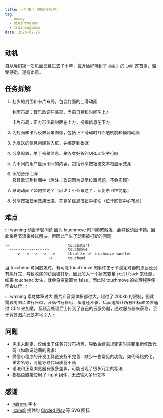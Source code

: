 ```yaml
---
title: 十年贺卡（微信小程序）
tag:
  - essay
  - miniProgram
  - trainingCamp
date: 2024-02-26
---
```


## 动机

自从我们第一次见面已经过去了十年，最近恰好听到了 `奥華子` 的 `10年` 这首歌，深受感动，遂有此意。

## 任务拆解

1. 初步的封面和卡片布局，包含封面的上滑动画

   封面布局：音乐歌词在底部，当前日期和时间在上方

   卡片布局：正方形专辑封面在上方，祝福信息在下方

1. 为封面和卡片设置背景图像，包括上下滑动时封面透明度和模糊动画

1. 为发送的信息创建输入框，并绑定到数据

1. 分享配置，用于祝福信息、接收者姓名的URL查询字符串

1. 为不同的用户显示不同的内容，包括分享按钮和文本框显示效果

1. 添加音乐 `10年` 及其歌词到封面中（后注：歌词因为显示位置问题，不会实现）

1. 歌词动画？如何实现？（后注：不会做这个，太复杂且性能低）

1. 分享按钮显示效果改进，在更多信息按钮中移动（位于底部中心布局）

## 难点

::: warning 动画卡顿问题
因为 touchmove 时间频繁触发，会导致动画卡顿，因此采用节流来尝试解决，但因此产生了动画被打断的问题

```
->                           touchstart
  ----------------->         touchmove
    --> --> --> --> -->      throttle of touchmove handler
                    ->       touchend
```

当 touchend 时间触发时，有可能 touchmove 的事件由于节流定时器的原因还没有执行完，导致收尾的动画被打断，因此加入一个状态变量 `stillTouch` 来检测，如果 touchend 发生，就会将变量置为 false，而此时 touchmove 的处理程序便不会执行
:::

::: warning 素材体积过大
图片和音频体积都过大，超过了 200kb 的限制，因此需要对图片进行压缩，音频进行转码，但这还不够，后面选择让所有图标和字体通过 CDN 来加载，音频我处理后上传到了自己的云服务器，通过服务器来获取，至于背景图片还是本地引入
:::

## 问题

- 需求未制定，仅给出了任务的分布拆解，导致后续需求变更时需要重新修改代码（如歌词动画的需求）
- 微信小程序的开发工具链支持不完善，缺少一些常见的功能，如代码格式化，重命名等，可能导致代码质量不高
- 语法和正常浏览器有很多差异，可能出现了很多冗余的写法
- 祝福语直接使用了 input 组件，无法输入多行文本

## 感谢

- [`落霞文楷`](https://github.com/lxgw/LxgwWenKai) 字体
- <a href="https://icons8.com">Icons8</a> 提供的 <a  href="https://icons8.com/icon/25603/circled-play">Circled Play</a> 等 SVG 图标
